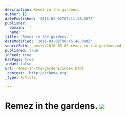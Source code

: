 ```yaml
---
description: Remez in the gardens.
author: []
datePublished: '2016-03-02T07:11:28.807Z'
publisher:
  domain: ''
  name: ''
title: 'Remez in the gardens. '
dateModified: '2016-03-02T06:45:48.348Z'
sourcePath: _posts/2016-03-02-remez-in-the-gardens.md
published: true
inFeed: true
hasPage: true
inNav: false
url: remez-in-the-gardens/index.html
_context: 'http://schema.org'
_type: Article

---
```

# Remez in the gardens. ![](https://the-grid-user-content.s3-us-west-2.amazonaws.com/7c76faa6-4e9f-4f98-ba90-b9b0cd13051f.png)